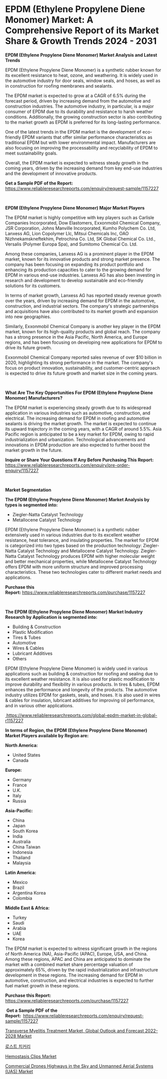 <p><h1>EPDM (Ethylene Propylene Diene Monomer) Market: A Comprehensive Report of its Market Share & Growth Trends 2024 - 2031</h1></p><p><strong>EPDM (Ethylene Propylene Diene Monomer) Market Analysis and Latest Trends</strong></p>
<p><p>EPDM (Ethylene Propylene Diene Monomer) is a synthetic rubber known for its excellent resistance to heat, ozone, and weathering. It is widely used in the automotive industry for door seals, window seals, and hoses, as well as in construction for roofing membranes and sealants.</p><p>The EPDM market is expected to grow at a CAGR of 6.5% during the forecast period, driven by increasing demand from the automotive and construction industries. The automotive industry, in particular, is a major consumer of EPDM due to its durability and resistance to harsh weather conditions. Additionally, the growing construction sector is also contributing to the market growth as EPDM is preferred for its long-lasting performance.</p><p>One of the latest trends in the EPDM market is the development of eco-friendly EPDM variants that offer similar performance characteristics as traditional EPDM but with lower environmental impact. Manufacturers are also focusing on improving the processability and recyclability of EPDM to meet sustainability goals.</p><p>Overall, the EPDM market is expected to witness steady growth in the coming years, driven by the increasing demand from key end-use industries and the development of innovative products.</p></p>
<p><strong>Get a Sample PDF of the Report:&nbsp;</strong> <a href="https://www.reliableresearchreports.com/enquiry/request-sample/1157227">https://www.reliableresearchreports.com/enquiry/request-sample/1157227</a></p>
<p>&nbsp;</p>
<p><strong>EPDM (Ethylene Propylene Diene Monomer) Major Market Players</strong></p>
<p><p>The EPDM market is highly competitive with key players such as Carlisle Companies Incorporated, Dow Elastomers, Exxonmobil Chemical Company, JSR Corporation, Johns Manville Incorporated, Kumho Polychem Co. Ltd, Lanxess AG, Lion Copolymer Llc, Mitsui Chemicals Inc, OAO Nizhnekamskneftekhim, Petrochina Co. Ltd, SK Global Chemical Co. Ltd., Versalis (Polymer Europa Spa), and Sumitomo Chemical Co. Ltd.</p><p>Among these companies, Lanxess AG is a prominent player in the EPDM market, known for its innovative products and strong market presence. The company has been focusing on expanding its product portfolio and enhancing its production capacities to cater to the growing demand for EPDM in various end-use industries. Lanxess AG has also been investing in research and development to develop sustainable and eco-friendly solutions for its customers.</p><p>In terms of market growth, Lanxess AG has reported steady revenue growth over the years, driven by increasing demand for EPDM in the automotive, construction, and industrial sectors. The company's strategic partnerships and acquisitions have also contributed to its market growth and expansion into new geographies.</p><p>Similarly, Exxonmobil Chemical Company is another key player in the EPDM market, known for its high-quality products and global reach. The company has a strong presence in the Asia Pacific, North America, and Europe regions, and has been focusing on developing new applications for EPDM to drive its future growth.</p><p>Exxonmobil Chemical Company reported sales revenue of over $10 billion in 2020, highlighting its strong performance in the market. The company's focus on product innovation, sustainability, and customer-centric approach is expected to drive its future growth and market size in the coming years.</p></p>
<p>&nbsp;</p>
<p><strong>What Are The Key Opportunities For EPDM (Ethylene Propylene Diene Monomer) Manufacturers?</strong></p>
<p><p>The EPDM market is experiencing steady growth due to its widespread application in various industries such as automotive, construction, and electrical. The increasing demand for EPDM in roofing and automotive sealants is driving the market growth. The market is expected to continue its upward trajectory in the coming years, with a CAGR of around 5.5%. Asia Pacific region is anticipated to be a key market for EPDM, owing to rapid industrialization and urbanization. Technological advancements and innovations in EPDM production are also expected to further boost the market growth in the future.</p></p>
<p><strong>Inquire or Share Your Questions If Any Before Purchasing This Report:</strong> <a href="https://www.reliableresearchreports.com/enquiry/pre-order-enquiry/1157227">https://www.reliableresearchreports.com/enquiry/pre-order-enquiry/1157227</a></p>
<p>&nbsp;</p>
<p><strong>Market Segmentation</strong></p>
<p><strong>The EPDM (Ethylene Propylene Diene Monomer) Market Analysis by types is segmented into:</strong></p>
<p><ul><li>Ziegler-Natta Catalyst Technology</li><li>Metallocene Catalyst Technology</li></ul></p>
<p><p>EPDM (Ethylene Propylene Diene Monomer) is a synthetic rubber extensively used in various industries due to its excellent weather resistance, heat tolerance, and insulating properties. The market for EPDM is categorized into two types based on the production technology: Ziegler-Natta Catalyst Technology and Metallocene Catalyst Technology. Ziegler-Natta Catalyst Technology produces EPDM with higher molecular weight and better mechanical properties, while Metallocene Catalyst Technology offers EPDM with more uniform structure and improved processing characteristics. These two technologies cater to different market needs and applications.</p></p>
<p><strong>Purchase this Report:&nbsp;</strong><a href="https://www.reliableresearchreports.com/purchase/1157227">https://www.reliableresearchreports.com/purchase/1157227</a></p>
<p>&nbsp;</p>
<p><strong>The EPDM (Ethylene Propylene Diene Monomer) Market Industry Research by Application is segmented into:</strong></p>
<p><ul><li>Building & Construction</li><li>Plastic Modification</li><li>Tires & Tubes</li><li>Automotive</li><li>Wires & Cables</li><li>Lubricant Additives</li><li>Others</li></ul></p>
<p><p>EPDM (Ethylene Propylene Diene Monomer) is widely used in various applications such as building & construction for roofing and sealing due to its excellent weather resistance. It is also used for plastic modification to improve durability and flexibility in various products. In tires & tubes, EPDM enhances the performance and longevity of the products. The automotive industry utilizes EPDM for gaskets, seals, and hoses. It is also used in wires & cables for insulation, lubricant additives for improving oil performance, and in various other applications.</p></p>
<p><a href="https://www.reliableresearchreports.com/global-epdm-market-in-global-r1157227">&nbsp;https://www.reliableresearchreports.com/global-epdm-market-in-global-r1157227</a></p>
<p><strong>In terms of Region, the EPDM (Ethylene Propylene Diene Monomer) Market Players available by Region are:</strong></p>
<p>
    <p> <strong> North America: </strong>
        <ul>
            <li>United States</li>
            <li>Canada</li>
        </ul>
        </p> 
    <p> <strong> Europe: </strong>
        <ul>
            <li>Germany</li>
            <li>France</li>
            <li>U.K.</li>
            <li>Italy</li>
            <li>Russia</li>
        </ul>
        </p> 
    <p> <strong> Asia-Pacific: </strong>
        <ul>
            <li>China</li>
            <li>Japan</li>
            <li>South Korea</li>
            <li>India</li>
            <li>Australia</li>
            <li>China Taiwan</li>
            <li>Indonesia</li>
            <li>Thailand</li>
            <li>Malaysia</li>
        </ul>
        </p> 
    <p> <strong> Latin America: </strong>
        <ul>
            <li>Mexico</li>
            <li>Brazil</li>
            <li>Argentina Korea</li>
            <li>Colombia</li>
        </ul>
        </p> 
    <p> <strong> Middle East & Africa: </strong>
        <ul>
            <li>Turkey</li>
            <li>Saudi</li>
            <li>Arabia</li>
            <li>UAE</li>
            <li>Korea</li>
        </ul>
    </p>
    </p>
<p><p>The EPDM market is expected to witness significant growth in the regions of North America (NA), Asia-Pacific (APAC), Europe, USA, and China. Among these regions, APAC and China are anticipated to dominate the market with a combined market share percentage valuation of approximately 65%, driven by the rapid industrialization and infrastructure development in these regions. The increasing demand for EPDM in automotive, construction, and electrical industries is expected to further fuel market growth in these regions.</p></p>
<p><strong>Purchase this Report: </strong><a href="https://www.reliableresearchreports.com/purchase/1157227">https://www.reliableresearchreports.com/purchase/1157227</a></p>
<p>&nbsp;<strong>Get a Sample PDF of the Report:&nbsp;&nbsp;</strong><a href="https://www.reliableresearchreports.com/enquiry/request-sample/1157227">https://www.reliableresearchreports.com/enquiry/request-sample/1157227</a></p>
<p><strong></strong></p>
<p><p><a href="https://github.com/hzxpgedq27/Market-Research-Report-List-1/blob/main/transverse-myelitis-treatment-market-global-outlook-and-forecast-2022-2028-market.md">Transverse Myelitis Treatment Market, Global Outlook and Forecast 2022-2028 Market</a></p><p><a href="https://github.com/AnthonyWratten/Market-Research-Report-List-1/blob/main/1385312124670.md">로스트 치커리</a></p><p><a href="https://medium.com/@lucas.vaughan6769/hemostasis-clips-market-a-global-and-regional-analysis-2024-2031-eb2a5714d770">Hemostasis Clips Market</a></p><p><a href="https://medium.com/@keith.brown8975/commercial-drones-highways-in-the-sky-and-unmanned-aerial-systems-uas-market-forecast-global-4baa05133e72">Commercial Drones Highways in the Sky and Unmanned Aerial Systems (UAS) Market</a></p></p>